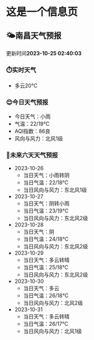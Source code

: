 # 这是一个信息页 
## 🌤️**南昌**天气预报
更新时间**2023-10-25 02:40:03**
### ⏱️实时天气
- 多云20℃
### 😊今日天气预报
- 今日天气：小雨
- 气温：22/19℃
- AQI指数：86良
- 风向与风力：北风1级
### 🤩未来六天天气预报
- 2023-10-26
  - 当日天气：小雨转阴
  - 当日气温：22/18℃
  - 当日风向与风力：东北风1级
- 2023-10-27
  - 当日天气：阴转小雨
  - 当日气温：23/19℃
  - 当日风向与风力：东北风2级
- 2023-10-28
  - 当日天气：阴
  - 当日气温：24/18℃
  - 当日风向与风力：东北风2级
- 2023-10-29
  - 当日天气：多云转晴
  - 当日气温：25/18℃
  - 当日风向与风力：东北风2级
- 2023-10-30
  - 当日天气：多云
  - 当日气温：26/18℃
  - 当日风向与风力：北风2级
- 2023-10-31
  - 当日天气：多云转晴
  - 当日气温：26/17℃
  - 当日风向与风力：北风1级

